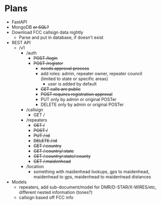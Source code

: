 # Plans

- FastAPI
- MongoDB ~~or SQL?~~
- Download FCC callsign data nightly
  - Parse and put in database, if doesn't exist
- REST API
  - /v1
    - /auth
      - ~~POST /login~~
      - ~~POST /register~~
        - ~~needs approval process~~
        - add roles: admin, repeater owner, repeater council (limited to state or specific areas)
          - user is added by default
        - ~~GET calls are public~~
        - ~~POST requires registration approval~~
        - PUT only by admin or original POSTer
        - DELETE only by admin or original POSTer
    - /callsign
      - GET /
    - /repeaters
      - ~~GET /~~
      - ~~POST /~~
      - ~~PUT /:id~~
      - ~~DELETE /:id~~
      - ~~GET /:country~~
      - ~~GET /:country/:state~~
      - ~~GET /:country/:state/:county~~
      - ~~GET /:maidenhead~~
    - /location
      - something with maidenhead lookups, gps to maidenhead, maidenhead to gps, maidenhead to maidenhead distances
- Models
  - repeaters, add sub-document/model for DMR/D-STAR/X-WIRES/etc, different nested information (tones?)
  - callsign based off FCC info
